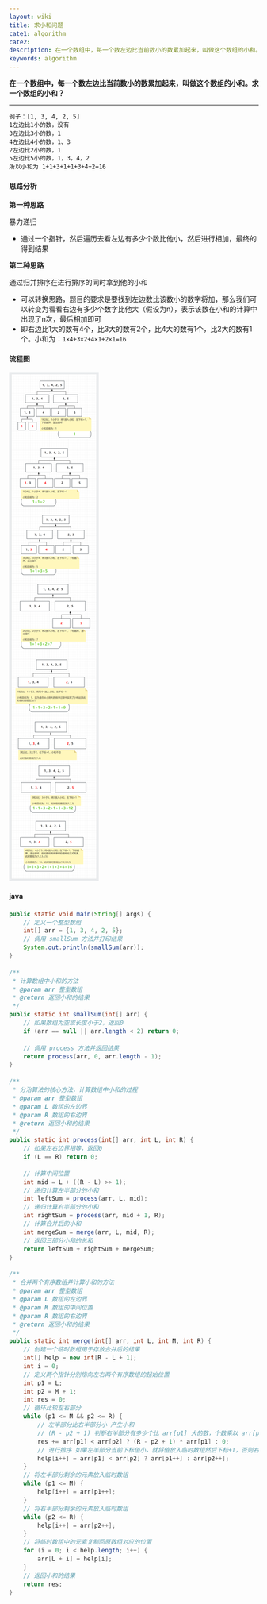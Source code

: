 ```yaml
---
layout: wiki
title: 求小和问题
cate1: algorithm
cate2: 
description: 在一个数组中，每一个数左边比当前数小的数累加起来，叫做这个数组的小和。求一个数组的小和？
keywords: algorithm
---
```




**在一个数组中，每一个数左边比当前数小的数累加起来，叫做这个数组的小和。求一个数组的小和？**

------

```tex
例子：[1, 3, 4, 2, 5] 
1左边比1小的数，没有
3左边比3小的数，1
4左边比4小的数，1、3
2左边比2小的数，1
5左边比5小的数，1，3，4，2
所以小和为 1+1+3+1+1+3+4+2=16
```



#### 思路分析

**第一种思路**

暴力递归

- 通过一个指针，然后遍历去看左边有多少个数比他小，然后进行相加，最终的得到结果

**第二种思路**

通过归并排序在进行排序的同时拿到他的小和

- 可以转换思路，题目的要求是要找到左边数比该数小的数字将加，那么我们可以转变为看看右边有多少个数字比他大（假设为n），表示该数在小和的计算中出现了n次，最后相加即可
- 即右边比1大的数有4个，比3大的数有2个，比4大的数有1个，比2大的数有1个。小和为：`1×4+3×2+4×1+2×1=16`



#### 流程图

<img src="/images/wiki/algorithm/algorithm-small-sum_step1.png"  />



#### java

```java
public static void main(String[] args) {
    // 定义一个整型数组  
    int[] arr = {1, 3, 4, 2, 5};
    // 调用 smallSum 方法并打印结果
    System.out.println(smallSum(arr));
}

/**  
 * 计算数组中小和的方法  
 * @param arr 整型数组  
 * @return 返回小和的结果  
 */ 
public static int smallSum(int[] arr) {
    // 如果数组为空或长度小于2，返回0  
    if (arr == null || arr.length < 2) return 0;

    // 调用 process 方法并返回结果 
    return process(arr, 0, arr.length - 1);
}

/**  
 * 分治算法的核心方法，计算数组中小和的过程  
 * @param arr 整型数组  
 * @param L 数组的左边界  
 * @param R 数组的右边界  
 * @return 返回小和的结果  
 */  
public static int process(int[] arr, int L, int R) {
    // 如果左右边界相等，返回0
    if (L == R) return 0;

    // 计算中间位置
    int mid = L + ((R - L) >> 1);
    // 递归计算左半部分的小和
    int leftSum = process(arr, L, mid);
	// 递归计算右半部分的小和
    int rightSum = process(arr, mid + 1, R);
    // 计算合并后的小和
    int mergeSum = merge(arr, L, mid, R);
    // 返回三部分小和的总和 
    return leftSum + rightSum + mergeSum;
}

/**  
 * 合并两个有序数组并计算小和的方法  
 * @param arr 整型数组  
 * @param L 数组的左边界  
 * @param M 数组的中间位置  
 * @param R 数组的右边界  
 * @return 返回小和的结果  
 */ 
public static int merge(int[] arr, int L, int M, int R) {
    // 创建一个临时数组用于存放合并后的结果 
    int[] help = new int[R - L + 1];
    int i = 0;
    // 定义两个指针分别指向左右两个有序数组的起始位置 
    int p1 = L;
    int p2 = M + 1;
    int res = 0;
    // 循环比较左右部分
    while (p1 <= M && p2 <= R) {
        // 左半部分比右半部分小 产生小和
        // (R - p2 + 1) 判断右半部分有多少个比 arr[p1] 大的数，个数乘以 arr[p1] 得到小和
        res += arr[p1] < arr[p2] ? (R - p2 + 1) * arr[p1] : 0;
        // 进行排序 如果左半部分当前下标值小，就将值放入临时数组然后下标+1，否则右半部分下标+1
        help[i++] = arr[p1] < arr[p2] ? arr[p1++] : arr[p2++];
    }
    // 将左半部分剩余的元素放入临时数组
    while (p1 <= M) {
        help[i++] = arr[p1++];
    }
    // 将右半部分剩余的元素放入临时数组
    while (p2 <= R) {
        help[i++] = arr[p2++];
    }
    // 将临时数组中的元素复制回原数组对应的位置
    for (i = 0; i < help.length; i++) {
        arr[L + i] = help[i];
    }
    // 返回小和的结果 
    return res;
}
```

